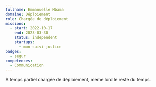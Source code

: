 ```yaml
---
fullname: Emmanuelle Mbama
domaine: Déploiement
role: Chargée de déploiement
missions:
  - start: 2022-10-17
    end: 2023-03-30
    status: independent
    startups:
      - mon-suivi-justice
badges:
  - segur
competences:
  - Communication
---
```


À temps partiel chargée de déploiement, meme lord le reste du temps.
